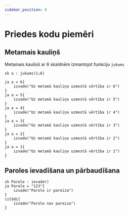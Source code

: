 ```yaml
---
sidebar_position: 8
---
```

# Priedes kodu piemēri

## Metamais kauliņš

Metamais kauliņš ar 6 skaldnēm izmantojot funkciju `jukums`

```priede
sk a : jukums(1;6)

ja a = 6{
    izvade("Uz metamā kauliņa uzmestā vērtība ir 6")
}
ja a = 5{
    izvade("Uz metamā kauliņa uzmestā vērtība ir 5")
}
ja a = 4{
    izvade("Uz metamā kauliņa uzmestā vērtība ir 4")
}
ja a = 3{
    izvade("Uz metamā kauliņa uzmestā vērtība ir 3")
}
ja a = 2{
    izvade("Uz metamā kauliņa uzmestā vērtība ir 2")
}
ja a = 1{
    izvade("Uz metamā kauliņa uzmestā vērtība ir 1")
}
```

## Paroles ievadīšana un pārbaudīšana

```priede
sk Parole : ievade()
ja Parole = "123"{
    izvade("Parole ir pareiza")
}
citādi{
    izvade("Parole nav pareiza")
}
```

